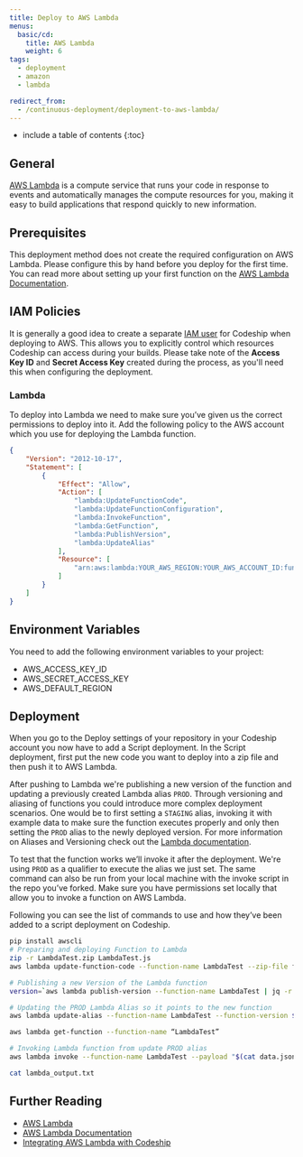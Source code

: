 ```yaml
---
title: Deploy to AWS Lambda
menus:
  basic/cd:
    title: AWS Lambda
    weight: 6
tags:
  - deployment
  - amazon
  - lambda

redirect_from:
  - /continuous-deployment/deployment-to-aws-lambda/
---
```


* include a table of contents
{:toc}

## General
[AWS Lambda](http://aws.amazon.com/lambda/)  is a compute service that runs your code in response to events and automatically manages the compute resources for you, making it easy to build applications that respond quickly to new information.

## Prerequisites

This deployment method does not create the required configuration on AWS Lambda. Please configure this by hand before you deploy for the first time. You can read more about setting up your first function on the [AWS Lambda Documentation](http://docs.aws.amazon.com/lambda/latest/dg/welcome.html).

## IAM Policies

It is generally a good idea to create a separate [IAM user](http://docs.aws.amazon.com/general/latest/gr/root-vs-iam.html) for Codeship when deploying to AWS. This allows you to explicitly control which resources Codeship can access during your builds. Please take note of the **Access Key ID** and **Secret Access Key** created during the process, as you'll need this when configuring the deployment.

### Lambda

To deploy into Lambda we need to make sure you’ve given us the correct permissions to deploy into it. Add the following policy to the AWS account which you use for deploying the Lambda function.

```json
{
    "Version": "2012-10-17",
    "Statement": [
        {
            "Effect": "Allow",
            "Action": [
                "lambda:UpdateFunctionCode",
                "lambda:UpdateFunctionConfiguration",
                "lambda:InvokeFunction",
                "lambda:GetFunction",
                "lambda:PublishVersion",
                "lambda:UpdateAlias"
            ],
            "Resource": [
                "arn:aws:lambda:YOUR_AWS_REGION:YOUR_AWS_ACCOUNT_ID:function:YOUR_FUNCTION_NAME"
            ]
        }
    ]
}
```

## Environment Variables

You need to add the following environment variables to your project:

* AWS_ACCESS_KEY_ID
* AWS_SECRET_ACCESS_KEY
* AWS_DEFAULT_REGION

## Deployment

When you go to the Deploy settings of your repository in your Codeship account you now have to add a Script deployment. In the Script deployment, first put the new code you want to deploy into a zip file and then push it to AWS Lambda.

After pushing to Lambda we're publishing a new version of the function and updating a previously created Lambda alias `PROD`. Through versioning and aliasing of functions you could introduce more complex deployment scenarios. One would be to first setting a `STAGING` alias, invoking it with example data to make sure the function executes properly and only then setting the `PROD` alias to the newly deployed version. For more information on Aliases and Versioning check out the [Lambda documentation](http://docs.aws.amazon.com/lambda/latest/dg/versioning-aliases.html).

To test that the function works we’ll invoke it after the deployment. We're using `PROD` as a qualifier to execute the alias we just set. The same command can also be run from your local machine with the invoke script in the repo you’ve forked. Make sure you have permissions set locally that allow you to invoke a function on AWS Lambda.

Following you can see the list of commands to use and how they’ve been added to a script deployment on Codeship.

```bash
pip install awscli
# Preparing and deploying Function to Lambda
zip -r LambdaTest.zip LambdaTest.js
aws lambda update-function-code --function-name LambdaTest --zip-file fileb://LambdaTest.zip

# Publishing a new Version of the Lambda function
version=`aws lambda publish-version --function-name LambdaTest | jq -r .Version`

# Updating the PROD Lambda Alias so it points to the new function
aws lambda update-alias --function-name LambdaTest --function-version $version --name PROD

aws lambda get-function --function-name “LambdaTest”

# Invoking Lambda function from update PROD alias
aws lambda invoke --function-name LambdaTest --payload "$(cat data.json)" --qualifier PROD lambda_output.txt

cat lambda_output.txt
```


## Further Reading

+ [AWS Lambda](http://aws.amazon.com/lambda/)
+ [AWS Lambda Documentation](http://docs.aws.amazon.com/lambda/latest/dg/welcome.html)
+ [Integrating AWS Lambda with Codeship](https://blog.codeship.com/integrating-aws-lambda-with-codeship/)
